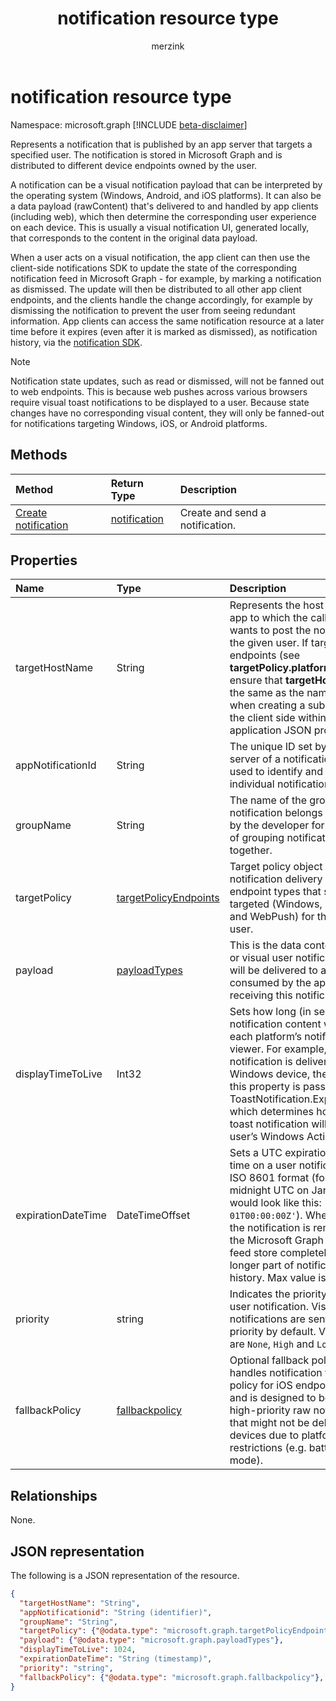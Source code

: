 ﻿---
title: "notification resource type"
description: "Represents a notification that is published by an app server that targets a specified user. The notification is stored in Microsoft Graph and is distributed to different device endpoints owned by the user. "
localization_priority: Normal
ms.prod: "notifications"
doc_type: resourcePageType
author: "merzink"
---

# notification resource type

Namespace: microsoft.graph
[!INCLUDE [beta-disclaimer](../../includes/beta-disclaimer.md)]

Represents a notification that is published by an app server that targets a specified user. The notification is stored in Microsoft Graph and is distributed to different device endpoints owned by the user. 

A notification can be a visual notification payload that can be interpreted by the operating system (Windows, Android, and iOS platforms). It can also be a data payload (rawContent) that's delivered to and handled by app clients (including web), which then determine the corresponding user experience on each device.  This is usually a visual notification UI, generated locally, that corresponds to the content in the original data payload. 

When a user acts on a visual notification, the app client can then use the client-side notifications SDK to update the state of the corresponding notification feed in Microsoft Graph - for example, by marking a notification as dismissed. The update will then be distributed to all other app client endpoints, and the clients handle the change accordingly, for example by dismissing the notification to prevent the user from seeing redundant information. App clients can access the same notification resource at a later time before it expires (even after it is marked as dismissed), as notification history, via the [notification SDK](https://aka.ms/GNSDK). 

> [!NOTE]
> Notification state updates, such as read or dismissed, will not be fanned out to web endpoints. This is because web pushes across various browsers require visual toast notifications to be displayed to a user. Because state changes have no corresponding visual content, they will only be fanned-out for notifications targeting Windows, iOS, or Android platforms.

## Methods

| Method                                                   | Return Type                                 | Description                     |
| :------------------------------------------------------- | :------------------------------------------ | :------------------------------ |
| [Create notification](../api/user-post-notifications.md) | [notification](projectrome-notification.md) | Create and send a notification. |

## Properties

| Name               | Type                                              | Description                                                                                                                                                                                                                                                                                                                                               |
| :----------------- | :------------------------------------------------ | :-------------------------------------------------------------------------------------------------------------------------------------------------------------------------------------------------------------------------------------------------------------------------------------------------------------------------------------------------------- |
| targetHostName     | String                                            | Represents the host name of the app to which the calling service wants to post the notification, for the given user. If targeting web endpoints (see **targetPolicy.platformTypes**), ensure that **targetHostName** is the same as the name used when creating a subscription on the client side within the application JSON property.                   |
| appNotificationId  | String                                            | The unique ID set by the app server of a notification that is used to identify and target an individual notification.                                                                                                                                                                                                                                     |
| groupName          | String                                            | The name of the group that this notification belongs to. It is set by the developer for the purpose of grouping notifications together.                                                                                                                                                                                                                   |
| targetPolicy       | [targetPolicyEndpoints](targetpolicyendpoints.md) | Target policy object handles notification delivery policy for endpoint types that should be targeted (Windows, iOS, Android and WebPush) for the given user.                                                                                                                                                                                              |
| payload            | [payloadTypes](payloadtypes.md)                   | This is the data content of a raw or visual user notification that will be delivered to and consumed by the app client receiving this notification.                                                                                                                                                                                                       |
| displayTimeToLive  | Int32                                             | Sets how long (in seconds) this notification content will stay in each platform’s notification viewer. For example, when the notification is delivered to a Windows device, the value of this property is passed on to ToastNotification.ExpirationTime, which determines how long the toast notification will stay in the user’s Windows Action Center.  |
| expirationDateTime | DateTimeOffset                                    | Sets a UTC expiration date and time on a user notification using ISO 8601 format (for example, midnight UTC on Jan 1, 2019 would look like this: `'2019-01-01T00:00:00Z'`). When time is up, the notification is removed from the Microsoft Graph notification feed store completely and is no longer part of notification history. Max value is 30 days. |
| priority           | string                                            | Indicates the priority of a raw user notification. Visual notifications are sent with high priority by default. Valid values are `None`, `High` and `Low`.                                                                                                                                                                                                |
| fallbackPolicy     | [fallbackpolicy](fallbackpolicy.md)               | Optional fallback policy object handles notification fallback policy for iOS endpoints only and is designed to be used for high-priority raw notifications that might not be delivered to devices due to platform specific restrictions (e.g. battery saver mode).                                                                                        |

## Relationships

None.

## JSON representation

The following is a JSON representation of the resource.

<!-- {
  "blockType": "resource",
  "optionalProperties": [

  ],
  "@odata.type": "microsoft.graph.notification",
  "baseType": "",
  "keyProperty": "id"
}-->

```json
{
  "targetHostName": "String",
  "appNotificationid": "String (identifier)",
  "groupName": "String", 
  "targetPolicy": {"@odata.type": "microsoft.graph.targetPolicyEndpoints"},
  "payload": {"@odata.type": "microsoft.graph.payloadTypes"},
  "displayTimeToLive": 1024,
  "expirationDateTime": "String (timestamp)",
  "priority": "string",
  "fallbackPolicy": {"@odata.type": "microsoft.graph.fallbackpolicy"},  
}
```

<!-- uuid: 16cd6b66-4b1a-43a1-adaf-3a886856ed98
2019-02-04 14:57:30 UTC -->

<!-- {
  "type": "#page.annotation",
  "description": "notification resource",
  "keywords": "",
  "section": "documentation",
  "tocPath": ""
}-->
